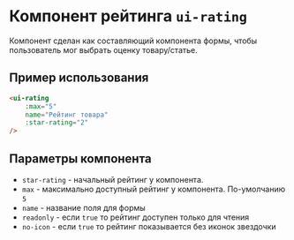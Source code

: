 # Компонент рейтинга `ui-rating`

Компонент сделан как составляющий компонента формы, чтобы пользователь мог выбрать оценку товару/статье.


## Пример использования

```html
<ui-rating
	:max="5"
	name="Рейтинг товара"
	:star-rating="2"
/>
```

## Параметры компонента
  
- `star-rating` - начальный рейтинг у компонента.
- `max` - максимально доступный рейтинг у компонента. По-умолчанию `5`
- `name` - название поля для формы
- `readonly` - если `true` то рейтинг доступен только для чтения
- `no-icon` - если `true` то рейтинг показывается без иконок звездочки
